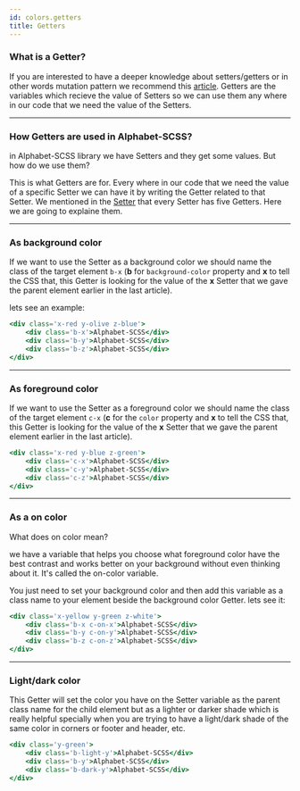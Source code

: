 ```yaml
---
id: colors.getters
title: Getters
---
```


### What is a Getter?

If you are interested to have a deeper knowledge about setters/getters or in other words mutation pattern we recommend this [article](https://en.wikipedia.org/wiki/Mutator_method). Getters are the variables which recieve the value of Setters so we can use them any where in our code that we need the value of the Setters.

---

### How Getters are used in Alphabet-SCSS?

in Alphabet-SCSS library we have Setters and they get some values. But how do we use them? 

This is what Getters are for. Every where in our code that we need the value of a specific Setter we can have it by writing the Getter related to that Setter. We mentioned in the [Setter](colors.setters) that every Setter has five Getters. Here we are going to explaine them.

---

### As background color

If we want to use the Setter as a background color we should name the class of the target element `b-x` (**b** for `background-color` property and **x** to tell the CSS that, this Getter is looking for the value of the **x** Setter that we gave the parent element earlier in the last article).

lets see an example:
```jsx live
<div class='x-red y-olive z-blue'>
	<div class='b-x'>Alphabet-SCSS</div>
	<div class='b-y'>Alphabet-SCSS</div>
	<div class='b-z'>Alphabet-SCSS</div>
</div>
```

---

### As foreground color

If we want to use the Setter as a foreground color we should name the class of the target element `c-x` (**c** for the `color` property and **x** to tell the CSS that, this Getter is looking for the value of the **x** Setter that we gave the parent element earlier in the last article).

```jsx live
<div class='x-red y-blue z-green'>
	<div class='c-x'>Alphabet-SCSS</div>
	<div class='c-y'>Alphabet-SCSS</div>
	<div class='c-z'>Alphabet-SCSS</div>
</div>
```
---

### As a on color

What does on color mean?

we have a variable that helps you choose what foreground color have the best contrast and works better on your background without even thinking about it. It's called the on-color variable. 

You just need to set your background color and then add this variable as a class name to your element beside the background color Getter. lets see it:

```jsx live
<div class='x-yellow y-green z-white'>
	<div class='b-x c-on-x'>Alphabet-SCSS</div>
	<div class='b-y c-on-y'>Alphabet-SCSS</div>
	<div class='b-z c-on-z'>Alphabet-SCSS</div>
</div>
```

---

### Light/dark color

This Getter will set the color you have on the Setter variable as the parent class name for the child element but as a lighter or darker shade which is really helpful specially when you are trying to have a light/dark shade of the same color in corners or footer and header, etc.

```jsx live
<div class='y-green'>
	<div class='b-light-y'>Alphabet-SCSS</div>
	<div class='b-y'>Alphabet-SCSS</div>
	<div class='b-dark-y'>Alphabet-SCSS</div>
</div>
``` 
